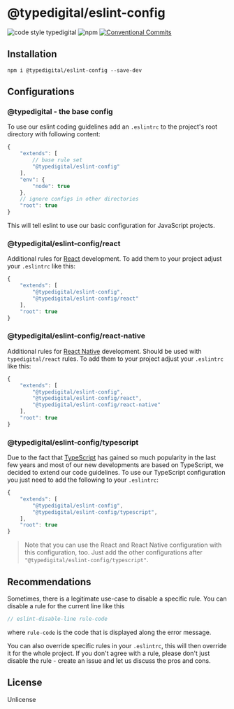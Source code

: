 # @typedigital/eslint-config

![code style typedigital](https://img.shields.io/badge/code%20style-typedigital-f45a5f.svg)
![npm](https://img.shields.io/npm/v/@typedigital/eslint-config.svg)
[![Conventional Commits](https://img.shields.io/badge/Conventional%20Commits-1.0.0-fe5196.svg)](https://conventionalcommits.org)

## Installation

```shell
npm i @typedigital/eslint-config --save-dev
```
## Configurations

### @typedigital - the base config


To use our eslint coding guidelines add an `.eslintrc` to the project's root directory with following content:

```js
{
    "extends": [
        // base rule set
        "@typedigital/eslint-config"
    ],
    "env": {
        "node": true
    },
    // ignore configs in other directories
    "root": true
}
```

This will tell eslint to use our basic configuration for JavaScript projects.

### @typedigital/eslint-config/react

Additional rules for [React](https://facebook.github.io/react/) development.
To add them to your project adjust your `.eslintrc` like this:

```js
{
    "extends": [
        "@typedigital/eslint-config",
        "@typedigital/eslint-config/react"
    ],
    "root": true
}
```
### @typedigital/eslint-config/react-native


Additional rules for [React Native](https://facebook.github.io/react-native/) development. Should be used with `typedigital/react` rules.
To add them to your project adjust your `.eslintrc` like this:

```js
{
    "extends": [
        "@typedigital/eslint-config",
        "@typedigital/eslint-config/react",
        "@typedigital/eslint-config/react-native"
    ],
    "root": true
}
```
### @typedigital/eslint-config/typescript

Due to the fact that [TypeScript](https://www.typescriptlang.org/) has gained so much popularity in the last few years and most of our new developments are based on TypeScript, we decided to extend our code guidelines.
To use our TypeScript configuration you just need to add the following to your `.eslintrc`:

```js
{
    "extends": [
        "@typedigital/eslint-config",
        "@typedigital/eslint-config/typescript",
    ],
    "root": true
}
```

> Note that you can use the React and React Native configuration with this configuration, too. Just add the other configurations after `"@typedigital/eslint-config/typescript"`.

## Recommendations

Sometimes, there is a legitimate use-case to disable a specific rule. You can disable a rule for the current line like this

```js
// eslint-disable-line rule-code
```

where `rule-code` is the code that is displayed along the error message.

You can also override specific rules in your `.eslintrc`, this will then override it for the whole project.
If you don't agree with a rule, please don't just disable the rule - create an issue and let us discuss the pros and cons.

## License

Unlicense
